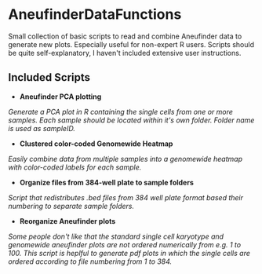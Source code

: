 # AneufinderDataFunctions
Small collection of basic scripts to read and combine Aneufinder data to generate new plots. Especially useful for non-expert R users. Scripts should be quite self-explanatory, I haven't included extensive user instructions.


## Included Scripts

- __Aneufinder PCA plotting__

*Generate a PCA plot in R containing the single cells from one or more samples. Each sample should be located within it's own folder. Folder name is used as sampleID.*
 

- __Clustered color-coded Genomewide Heatmap__

*Easily combine data from multiple samples into a genomewide heatmap with color-coded labels for each sample.* 
 

- __Organize files from 384-well plate to sample folders__

*Script that redistributes .bed files from 384 well plate format based their numbering to separate sample folders.*


- __Reorganize Aneufinder plots__

*Some people don't like that the standard single cell karyotype and genomewide aneufinder plots are not ordered numerically from e.g. 1 to 100. This script is heplful to generate pdf plots in which the single cells are ordered according to file numbering from 1 to 384.*
